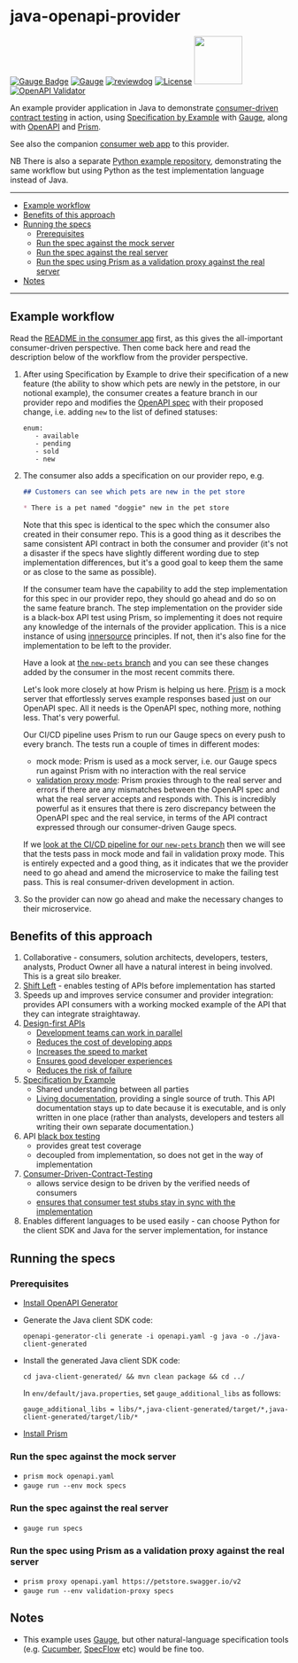 # java-openapi-provider

[![Gauge Badge](https://gauge.org/Gauge_Badge.svg)](https://gauge.org) 
[![Gauge](https://github.com/agilepathway/java-gauge-openapi-example/workflows/Gauge%20specs/badge.svg)](https://github.com/agilepathway/java-gauge-openapi-example/actions?query=workflow%3A%22Gauge+specs%22+branch%3Amaster)
[![reviewdog](https://github.com/agilepathway/java-gauge-openapi-example/workflows/reviewdog/badge.svg)](https://github.com/agilepathway/java-gauge-openapi-example/actions?query=workflow%3Areviewdog+event%3Apush+branch%3Amaster)
[![License](https://img.shields.io/github/license/agilepathway/java-gauge-openapi-example?color=blue)](LICENSE)
[<img src="https://github.com/agilepathway/gauge-openapi-example/wiki/images/openapi.png" width="87">](./openapi.yaml)[![OpenAPI Validator](https://validator.swagger.io/validator?url=https://raw.githubusercontent.com/agilepathway/java-gauge-openapi-example/master/openapi.yaml)](./openapi.yaml)

An example provider application in Java to demonstrate 
[consumer-driven contract testing](https://www.martinfowler.com/articles/consumerDrivenContracts.html) in action, using
[Specification by Example](https://gojko.net/2008/11/04/specifying-with-examples/) with [Gauge](https://gauge.org/),
along with [OpenAPI](https://www.openapis.org/about) and [Prism](https://stoplight.io/prism).

See also the companion [consumer web app](https://github.com/agilepathway/available-pets-consumer) to this provider.

NB There is also a separate [Python example repository](https://github.com/agilepathway/gauge-openapi-example),
demonstrating the same workflow but using Python as the test implementation language instead of Java.

___
* [Example workflow](#example-workflow)
* [Benefits of this approach](#benefits-of-this-approach)
* [Running the specs](#running-the-specs)
  * [Prerequisites](#prerequisites)
  * [Run the spec against the mock server](#run-the-spec-against-the-mock-server)
  * [Run the spec against the real server](#run-the-spec-against-the-real-server)
  * [Run the spec using Prism as a validation proxy against the real server](#run-the-spec-using-prism-as-a-validation-proxy-against-the-real-server)
* [Notes](#notes)
___

## Example workflow

Read the
[README in the consumer app](https://github.com/agilepathway/available-pets-consumer#workflow-for-consumer-driven-changes-to-the-provider-api)
first, as this gives the all-important consumer-driven perspective.  Then come back here and read the description below
of the workflow from the provider perspective.

1. After using Specification by Example to drive their specification of a new feature (the ability to show which pets
   are newly in the petstore, in our notional example), the consumer creates a feature branch in our provider repo and
   modifies the [OpenAPI spec](./openapi.yaml) with their proposed change, i.e. adding `new` to the list of defined 
   statuses:

   ```
   enum:
      - available
      - pending
      - sold
      - new
   ```

2. The consumer also adds a specification on our provider repo, e.g.

   ```markdown
   ## Customers can see which pets are new in the pet store

   * There is a pet named "doggie" new in the pet store
   ```

   Note that this spec is identical to the spec which the consumer also created in their consumer repo.  This is a good 
   thing as it describes the same consistent API contract in both the consumer and provider (it's not a disaster if the
   specs have slightly different wording due to step implementation differences, but it's a good goal to keep them the
   same or as close to the same as possible).

   If the consumer team have the capability to add the step implementation for this spec in our provider repo, they 
   should go ahead and do so on the same feature branch.  The step implementation on the provider side is a 
   black-box API test using Prism, so implementing it does not require any knowledge of the internals of the provider
   application.  This is a nice instance of using
   [innersource](https://resources.github.com/whitepapers/introduction-to-innersource/) principles.  If not, then it's
   also fine for the implementation to be left to the provider.

   Have a look at [the `new-pets` branch](https://github.com/agilepathway/java-openapi-provider/tree/new-pets) 
   and you can see these changes added by the consumer in the most recent commits there.

   Let's look more closely at how Prism is helping us here.
   [Prism](https://stoplight.io/prism) is a mock server that effortlessly serves example responses based just on our
   OpenAPI spec. All it needs is the OpenAPI spec, nothing more, nothing less.  That's very powerful.

   Our CI/CD pipeline uses Prism to run our Gauge specs on every push to every branch.  The tests run a couple of
   times in different modes:
   - mock mode: Prism is used as a mock server, i.e. our Gauge specs run against Prism with no interaction with the
     real service
   - [validation proxy mode](https://meta.stoplight.io/docs/prism/docs/guides/03-validation-proxy.md): Prism proxies
     through to the real server and errors if there are any mismatches between the OpenAPI spec and what the real
     server accepts and responds with.  This is incredibly powerful as it ensures that there is zero discrepancy
     between the OpenAPI spec and the real service, in terms of the API contract expressed through our consumer-driven
     Gauge specs.
   
   If we 
   [look at the CI/CD pipeline for our `new-pets` branch](https://github.com/agilepathway/java-openapi-provider/runs/4272344093?check_suite_focus=true)
   then we will see that the tests pass in mock mode and fail in validation proxy mode.  This is entirely expected and a good thing, as it indicates that we the provider need to go ahead and amend the microservice to make the failing test pass.  This is real consumer-driven development in action.

3. So the provider can now go ahead and make the necessary changes to their microservice. 


## Benefits of this approach

1. Collaborative - consumers, solution architects, developers, testers, analysts, Product Owner all have a natural interest in being involved.  This is a great silo breaker.
2. [Shift Left](https://devops.com/devops-shift-left-avoid-failure/) - enables testing of APIs before implementation has started
3. Speeds up and improves service consumer and provider integration: provides API consumers with a working mocked example of the API that they can integrate straightaway.
4. [Design-first APIs](https://tyk.io/moving-api-design-first-agile-world/)
   - [Development teams can work in parallel](https://swagger.io/resources/articles/adopting-an-api-first-approach/#development-teams-can-work-in-parallel--3)
   - [Reduces the cost of developing apps](https://swagger.io/resources/articles/adopting-an-api-first-approach/#reduces-the-cost-of-developing-apps-4)
   - [Increases the speed to market](https://swagger.io/resources/articles/adopting-an-api-first-approach/#increases-the-speed-to-market-5)
   - [Ensures good developer experiences](https://swagger.io/resources/articles/adopting-an-api-first-approach/#ensures-good-developer-experiences-6)
   - [Reduces the risk of failure](https://swagger.io/resources/articles/adopting-an-api-first-approach/#reduces-the-risk-of-failure-7)
5. [Specification by Example](https://gojko.net/2008/11/04/specifying-with-examples/)
   - Shared understanding between all parties
   - [Living documentation](https://www.infoq.com/articles/book-review-living-documentation/), providing a single source of truth. This API documentation stays up to date because it is executable, and is only written in one place (rather than analysts, developers and testers all writing their own separate documentation.)
6. API [black box testing](https://resources.whitesourcesoftware.com/blog-whitesource/black-box-testing)
   - provides great test coverage
   - decoupled from implementation, so does not get in the way of implementation
7. [Consumer-Driven-Contract-Testing](https://meta.stoplight.io/docs/prism/docs/guides/03-validation-proxy.md#end-to-end-contract-testing)
   - allows service design to be driven by the verified needs of consumers
   - [ensures that consumer test stubs stay in sync with the implementation](https://meta.stoplight.io/docs/prism/docs/guides/03-validation-proxy.md#assisting-api-consumer-integration)
8. Enables different languages to be used easily - can choose Python for the client SDK and Java for the server implementation, for instance

## Running the specs
### Prerequisites
- [Install OpenAPI Generator](https://openapi-generator.tech/docs/installation)
- Generate the Java client SDK code:

  `openapi-generator-cli generate -i openapi.yaml -g java -o ./java-client-generated`

- Install the generated Java client SDK code:

  `cd java-client-generated/ && mvn clean package && cd ../`

   In `env/default/java.properties`, set `gauge_additional_libs` as follows:

   `gauge_additional_libs = libs/*,java-client-generated/target/*,java-client-generated/target/lib/*`

- [Install Prism](https://meta.stoplight.io/docs/prism/docs/getting-started/01-installation.md)
  
### Run the spec against the mock server
- `prism mock openapi.yaml`
- `gauge run --env mock specs`

### Run the spec against the real server
- `gauge run specs`

### Run the spec using Prism as a validation proxy against the real server
- `prism proxy openapi.yaml https://petstore.swagger.io/v2`
- `gauge run --env validation-proxy specs`


## Notes

- This example uses [Gauge](https://gauge.org/), but other natural-language specification tools 
(e.g. [Cucumber](https://cucumber.io/), [SpecFlow](https://specflow.org/) etc) would be fine too.
